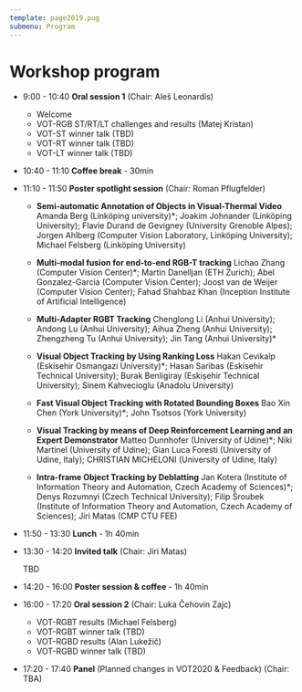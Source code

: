 ```yaml
---
template: page2019.pug
submenu: Program
---
```


# Workshop program

 * 9:00 - 10:40 **Oral session 1** (Chair: Aleš Leonardis)
   * Welcome
   * VOT-RGB ST/RT/LT challenges and results (Matej Kristan)
   * VOT-ST winner talk (TBD)
   * VOT-RT winner talk (TBD)
   * VOT-LT winner talk (TBD)

 * 10:40 - 11:10 **Coffee break** - 30min

 * 11:10 - 11:50 **Poster spotlight session** (Chair: Roman Pflugfelder)

   * **Semi-automatic Annotation of Objects in Visual-Thermal Video**
     Amanda Berg (Linköping university)*; Joakim Johnander (Linköping University); Flavie Durand de Gevigney (University Grenoble Alpes); Jorgen Ahlberg (Computer Vision Laboratory, Linköping University); Michael Felsberg (Linköping University)

   * **Multi-modal fusion for end-to-end RGB-T tracking**
     Lichao Zhang (Computer Vision Center)*; Martin Danelljan (ETH Zurich); Abel Gonzalez-Garcia (Computer Vision Center); Joost van de Weijer (Computer Vision Center); Fahad Shahbaz Khan (Inception Institute of Artificial Intelligence)

   * **Multi-Adapter RGBT Tracking**
     Chenglong Li (Anhui University); Andong Lu (Anhui University); Aihua Zheng (Anhui University); Zhengzheng Tu (Anhui University); Jin Tang (Anhui University)*

   * **Visual Object Tracking by Using Ranking Loss**
     Hakan Cevikalp (Eskisehir Osmangazi University)*; Hasan Saribas (Eskisehir Technical University); Burak Benligiray (Eskişehir Technical University); Sinem Kahvecioglu (Anadolu University)

   * **Fast Visual Object Tracking with Rotated Bounding Boxes**
     Bao Xin Chen (York University)*; John Tsotsos (York University)

   * **Visual Tracking by means of Deep Reinforcement Learning and an Expert Demonstrator**
     Matteo Dunnhofer (University of Udine)*; Niki Martinel (University of Udine); Gian Luca Foresti (University of Udine, Italy); CHRISTIAN MICHELONI (University of Udine, Italy)

   * **Intra-frame Object Tracking by Deblatting**
     Jan Kotera (Institute of Information Theory and Automation, Czech Academy of Sciences)*; Denys Rozumnyi (Czech Technical University); Filip Šroubek (Institute of Information Theory and Automation, Czech Academy of Sciences); Jiri Matas (CMP CTU FEE)

 * 11:50 - 13:30 **Lunch** - 1h 40min

 * 13:30 - 14:20 **Invited talk** (Chair: Jiri Matas)
 
    TBD

 * 14:20 - 16:00 **Poster session & coffee** - 1h 40min

 * 16:00 - 17:20 **Oral session 2** (Chair: Luka Čehovin Zajc)

   * VOT-RGBT results (Michael Felsberg)
   * VOT-RGBT winner talk (TBD)
   * VOT-RGBD results (Alan Lukežič)
   * VOT-RGBD winner talk (TBD)

 * 17:20 - 17:40 **Panel** (Planned changes in VOT2020 & Feedback) (Chair: TBA)

